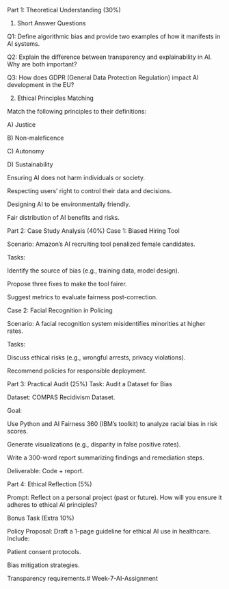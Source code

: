 Part 1: Theoretical Understanding (30%)
1. Short Answer Questions

Q1: Define algorithmic bias and provide two examples of how it manifests in AI systems.

Q2: Explain the difference between transparency and explainability in AI. Why are both important?

Q3: How does GDPR (General Data Protection Regulation) impact AI development in the EU?

2. Ethical Principles Matching

Match the following principles to their definitions:

A) Justice

B) Non-maleficence

C) Autonomy

D) Sustainability

Ensuring AI does not harm individuals or society.

Respecting users’ right to control their data and decisions.

Designing AI to be environmentally friendly.

Fair distribution of AI benefits and risks.



Part 2: Case Study Analysis (40%)
Case 1: Biased Hiring Tool

Scenario: Amazon’s AI recruiting tool penalized female candidates.

Tasks:

Identify the source of bias (e.g., training data, model design).

Propose three fixes to make the tool fairer.

Suggest metrics to evaluate fairness post-correction.

Case 2: Facial Recognition in Policing

Scenario: A facial recognition system misidentifies minorities at higher rates.

Tasks:

Discuss ethical risks (e.g., wrongful arrests, privacy violations).

Recommend policies for responsible deployment.

Part 3: Practical Audit (25%)
Task: Audit a Dataset for Bias

Dataset: COMPAS Recidivism Dataset.

Goal:

Use Python and AI Fairness 360 (IBM’s toolkit) to analyze racial bias in risk scores.

Generate visualizations (e.g., disparity in false positive rates).

Write a 300-word report summarizing findings and remediation steps.

Deliverable: Code + report.

Part 4: Ethical Reflection (5%)

Prompt: Reflect on a personal project (past or future). How will you ensure it adheres to ethical AI principles?

Bonus Task (Extra 10%)

Policy Proposal: Draft a 1-page guideline for ethical AI use in healthcare. Include:

Patient consent protocols.

Bias mitigation strategies.

Transparency requirements.# Week-7-AI-Assignment
